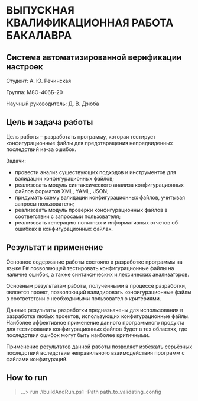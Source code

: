 # ВЫПУСКНАЯ КВАЛИФИКАЦИОННАЯ РАБОТА БАКАЛАВРА 
## Система автоматизированной верификации настроек

Студент: А. Ю. Речинская

Группа: М8О-406Б-20

Научный руководитель: Д. В. Дзюба

## Цель и задача работы

Цель работы – разработать программу, которая тестирует конфигурационные файлы для предотвращения непредвиденных последствий из-за ошибок.

Задачи:
- провести анализ существующих подходов и инструментов для валидации конфигурационных файлов;
- реализовать модуль синтаксического анализа конфигурационных файлов форматов XML, YAML, JSON;
- придумать схему валидации конфигурационных файлов, учитывая запросы пользователя;
- реализовать модуль проверки конфигурационных файлов в соответствии с запросами пользователя;
- реализовать генерацию понятных и информативных отчетов об ошибках в конфигурационных файлах.


## Результат и применение

Основное содержание работы состояло в разработке программы на языке F# позволяющей тестировать конфигурационные файлы на наличие ошибок, а также синтаксических и лексических анализаторов. 

Основным результатам работы, полученными в процессе разработки, является проект, позволяющий валидировать конфигурационные файлы в соответствии с необходимыми пользователю критериями. 

Данные результаты разработки предназначены для использования в разработке любых проектов, использующих конфигурационные файлы. Наиболее эффективное применение данного программного продукта для тестирования конфигурационных файлов будет в тех областях, где последствия ошибок могут быть наиболее критичными.

Применение результатов данной работы позволяет избежать серьёзных последствий вследствие неправильного взаимодействия программ с файлами конфигураций.


## How to run

> ...\> run .\buildAndRun.ps1 -Path path_to_validating_config



